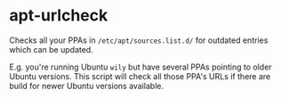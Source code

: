 apt-urlcheck
============

Checks all your PPAs in `/etc/apt/sources.list.d/` for outdated entries which
can be updated.

E.g. you're running Ubuntu `wily` but have several PPAs pointing to older
Ubuntu versions. This script will check all those PPA's URLs if there are
build for newer Ubuntu versions available.
